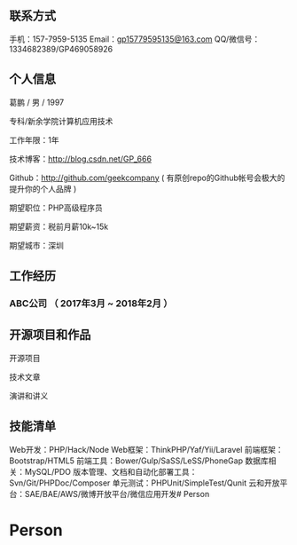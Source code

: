 ## 联系方式

手机：157-7959-5135
Email：gp15779595135@163.com
QQ/微信号：1334682389/GP469058926

## 个人信息


葛鹏  / 男 / 1997

专科/新余学院计算机应用技术

工作年限：1年

技术博客：http://blog.csdn.net/GP_666

Github：http://github.com/geekcompany ( 有原创repo的Github帐号会极大的提升你的个人品牌 )

期望职位：PHP高级程序员

期望薪资：税前月薪10k~15k

期望城市：深圳

## 工作经历




### ABC公司 （ 2017年3月 ~ 2018年2月 ）







## 开源项目和作品

开源项目


技术文章


演讲和讲义


## 技能清单

Web开发：PHP/Hack/Node
Web框架：ThinkPHP/Yaf/Yii/Laravel
前端框架：Bootstrap/HTML5
前端工具：Bower/Gulp/SaSS/LeSS/PhoneGap
数据库相关：MySQL/PDO
版本管理、文档和自动化部署工具：Svn/Git/PHPDoc/Composer
单元测试：PHPUnit/SimpleTest/Qunit
云和开放平台：SAE/BAE/AWS/微博开放平台/微信应用开发# Person
# Person
